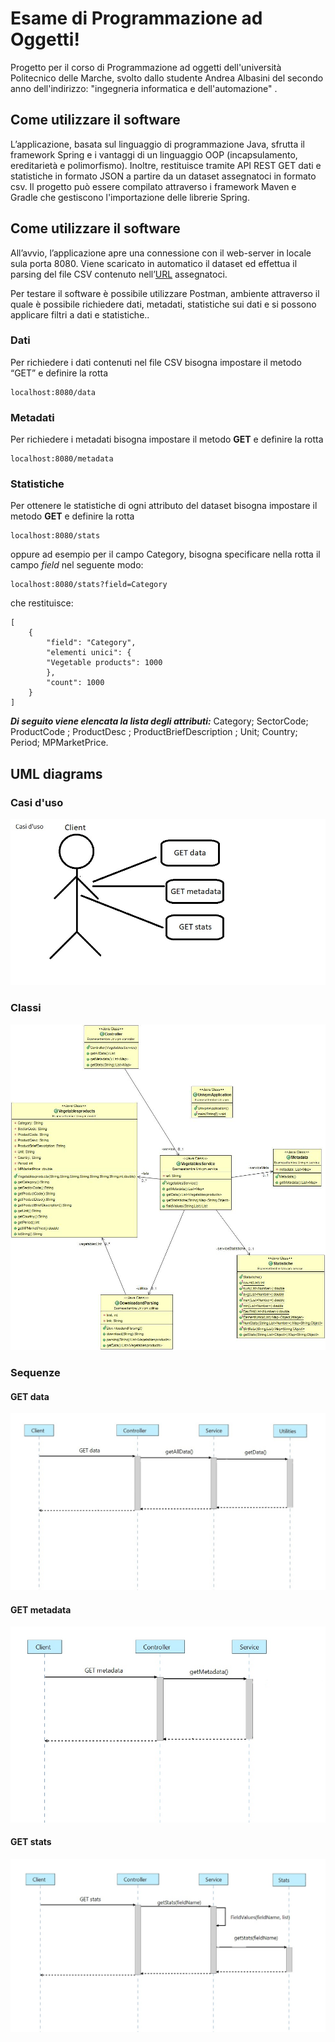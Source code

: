 # Esame di Programmazione ad Oggetti!

Progetto per il corso di Programmazione ad oggetti dell'università Politecnico delle Marche, svolto dallo studente Andrea Albasini del secondo anno dell'indirizzo: "ingegneria informatica e dell'automazione" .


 

## Come utilizzare il software

L’applicazione, basata sul linguaggio di programmazione Java, sfrutta il framework Spring e i vantaggi di un linguaggio OOP (incapsulamento, ereditarietà e polimorfismo). Inoltre, restituisce tramite API REST GET dati e statistiche in formato JSON a partire da un dataset assegnatoci in formato csv. Il progetto può essere compilato attraverso i framework Maven e Gradle che gestiscono l'importazione delle librerie Spring.

## Come utilizzare il software

All’avvio, l’applicazione apre una connessione con il web-server in locale sula porta 8080. Viene scaricato in automatico il dataset ed effettua il parsing del file CSV contenuto nell’[URL](http://data.europa.eu/euodp/data/api/3/action/package_show?id=b8c13971-e315-470e-a125-40d67fe7067b) assegnatoci.

Per testare il software è possibile utilizzare Postman, ambiente attraverso il quale è possibile richiedere dati, metadati, statistiche sui dati e si possono applicare filtri a dati e statistiche..
### Dati
Per richiedere i dati contenuti nel file CSV bisogna impostare il metodo “GET” e definire la rotta

```
localhost:8080/data

```


### Metadati

Per richiedere i metadati bisogna impostare il metodo **GET** e definire la rotta

```
localhost:8080/metadata

```
### Statistiche

Per ottenere le statistiche di ogni attributo del dataset bisogna impostare il metodo **GET** e definire la rotta

```
localhost:8080/stats

```

oppure ad esempio per il campo Category, bisogna specificare nella rotta il campo _field_ nel seguente modo:

```
localhost:8080/stats?field=Category

```

che restituisce:

```
[
	{
		"field": "Category",
		"elementi unici": {
		"Vegetable products": 1000
		},
		"count": 1000
	}
]
```
_**Di seguito viene elencata la lista degli attributi:**_
Category;
SectorCode;
ProductCode ;
ProductDesc ;
ProductBriefDescription ;
Unit;
Country;
Period;
MPMarketPrice.

## UML diagrams

### Casi d'uso
![enter image description here](https://raw.githubusercontent.com/andreaalbasini/EsameP.O./master/Univpm/Univpm/diagrammi%20uml/Casid%27uso.jpg)


### Classi
![enter image description here](https://raw.githubusercontent.com/andreaalbasini/EsameP.O./master/Univpm/Univpm/Diagrammadellclassi.jpg)


### Sequenze

#### GET data
![enter image description here](https://raw.githubusercontent.com/ErmelindaBegotaraj/Progetto/master/Progetto/diagrammi/sequenzeData.jpg)
#### GET metadata
![enter image description here](https://raw.githubusercontent.com/ErmelindaBegotaraj/Progetto/master/Progetto/diagrammi/sequenzeMetadata.jpg)

#### GET stats
![enter image description here](https://raw.githubusercontent.com/ErmelindaBegotaraj/Progetto/master/Progetto/diagrammi/sequenzestats.jpg)
<!--stackedit_data:
eyJoaXN0b3J5IjpbMTIyNDY3MDQ3MSwtMTI2NjI1OTkwMCwtOT
U2OTU5MjAyLDE2ODc2ODg5OTldfQ==
-->